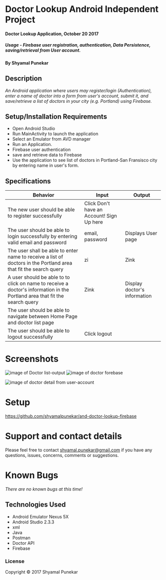 # Doctor Lookup Android Independent Project

#### Doctor Lookup Application, October 20 2017

##### Usage -  Firebase user registration, authentication, Data Persistence, saving/retrieval from User account. 

#### By Shyamal Punekar

## Description

_An Android application where users may register/login (Authentication), enter a name of doctor into a form from user's account, submit it, and save/retrieve a list of doctors in your city (e.g. Portland) using Firebase._

## Setup/Installation Requirements
* Open Android Studio
* Run MainActivity to launch the application
* Select an Emulator from AVD manager
* Run an Application. 
* Firebase user authentication
* save and retrieve data to Firebase
* Use the application to see list of doctors in Portland-San Fransisco city by entering name in user's form.

## Specifications

| Behavior      | Input | Output | 
| ------------- | ------------- | ------------- |
| The new user should be able to register successfully | Click Don't have an Account! Sign Up here |  |
| The user should be able to login successfully by entering valid email and password | email, password | Displays User page  |
| The user shall be able to enter  name to receive a list of doctors in the Portland area that fit the search query | zi | Zink| |
| A user should be able to to click on name to receive a doctor's information in the Portland area that fit the search query |Zink |Display doctor's information| |
| The user should be able to navigate between Home Page and doctor list page |  |  |
| The user should be able to logout successfully | Click logout |  |

# Screenshots
![image of Doctor list-output](https://github.com/shyamalpunekar/and-doctor-lookup-firebase/blob/master/screenshots/DoctorList.png)
![image of doctor forebase](https://github.com/shyamalpunekar/and-doctor-lookup-firebase/blob/master/screenshots/firebase-zink.png)

![image of doctor detail from user-account](https://github.com/shyamalpunekar/and-doctor-lookup-firebase/blob/master/screenshots/doctor-details-zink-user1-saved.png)


# Setup
  https://github.com/shyamalpunekar/and-doctor-lookup-firebase

# Support and contact details

  Please feel free to contact shyamal.punekar@gmail.com if you have any questions, issues, concerns, comments or suggestions.
# Known Bugs
_There are no known bugs at this time!_

## Technologies Used

* Android Emulator Nexus 5X
* Android Studio 2.3.3
* xml
* Java
* Postman
* Doctor API
* Firebase 


### License

Copyright &copy; 2017 Shyamal Punekar
